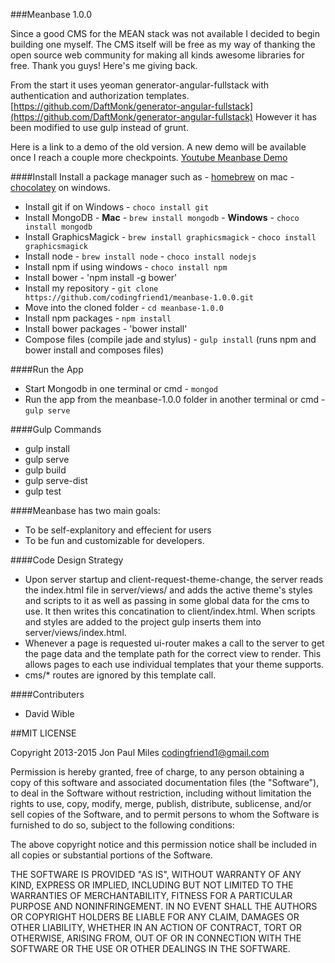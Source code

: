 ###Meanbase 1.0.0

Since a good CMS for the MEAN stack was not available I decided to begin building one myself. The CMS itself will be free as my way of thanking the open source web community for making all kinds awesome libraries for free. Thank you guys! Here's me giving back.

From the start it uses yeoman generator-angular-fullstack with authentication and authorization templates.
[https://github.com/DaftMonk/generator-angular-fullstack](https://github.com/DaftMonk/generator-angular-fullstack) However it has been modified to use gulp instead of grunt.

Here is a link to a demo of the old version. A new demo will be available once I
reach a couple more checkpoints. [Youtube Meanbase Demo](http://youtu.be/tteztXru4eA)

####Install
Install a package manager such as 
		- [homebrew](http://brew.sh/) on mac
		- [chocolatey](https://chocolatey.org/) on windows. 
- Install git if on Windows
		- `choco install git`
- Install MongoDB
		- **Mac** - `brew install mongodb`
		- **Windows** - `choco install mongodb`
- Install GraphicsMagick
		- `brew install graphicsmagick`
		- `choco install graphicsmagick`
- Install node
		- `brew install node`
		- `choco install nodejs`
- Install npm if using windows
		- `choco install npm`
- Install bower
		- 'npm install -g bower'
- Install my repository
		- `git clone https://github.com/codingfriend1/meanbase-1.0.0.git`
- Move into the cloned folder
		- `cd meanbase-1.0.0`
- Install npm packages
		- `npm install`
- Install bower packages
		- 'bower install'
- Compose files (compile jade and stylus)
		- `gulp install` (runs npm and bower install and composes files)

####Run the App
- Start Mongodb in one terminal or cmd
		- `mongod`
- Run the app from the meanbase-1.0.0 folder in another terminal or cmd
		- `gulp serve`

####Gulp Commands
- gulp install
- gulp serve
- gulp build
- gulp serve-dist
- gulp test

####Meanbase has two main goals:
- To be self-explanitory and effecient for users
- To be fun and customizable for developers. 

####Code Design Strategy
- Upon server startup and client-request-theme-change, the server reads the index.html file in server/views/ and adds the active theme's styles and scripts to it as well as passing in some global data for the cms to use. It then writes this concatination to client/index.html. When scripts and styles are added to the project gulp inserts them into server/views/index.html.
- Whenever a page is requested ui-router makes a call to the server to get the page data and the template path for the correct view to render. This allows pages to each use individual templates that your theme supports.
- cms/* routes are ignored by this template call.

####Contributers
- David Wible


##MIT LICENSE

Copyright 2013-2015 Jon Paul Miles codingfriend1@gmail.com

Permission is hereby granted, free of charge, to any person obtaining a copy of this software and associated documentation files (the "Software"), to deal in the Software without restriction, including without limitation the rights to use, copy, modify, merge, publish, distribute, sublicense, and/or sell copies of the Software, and to permit persons to whom the Software is furnished to do so, subject to the following conditions:

The above copyright notice and this permission notice shall be included in all copies or substantial portions of the Software.

THE SOFTWARE IS PROVIDED "AS IS", WITHOUT WARRANTY OF ANY KIND, EXPRESS OR IMPLIED, INCLUDING BUT NOT LIMITED TO THE WARRANTIES OF MERCHANTABILITY, FITNESS FOR A PARTICULAR PURPOSE AND NONINFRINGEMENT. IN NO EVENT SHALL THE AUTHORS OR COPYRIGHT HOLDERS BE LIABLE FOR ANY CLAIM, DAMAGES OR OTHER LIABILITY, WHETHER IN AN ACTION OF CONTRACT, TORT OR OTHERWISE, ARISING FROM, OUT OF OR IN CONNECTION WITH THE SOFTWARE OR THE USE OR OTHER DEALINGS IN THE SOFTWARE.

